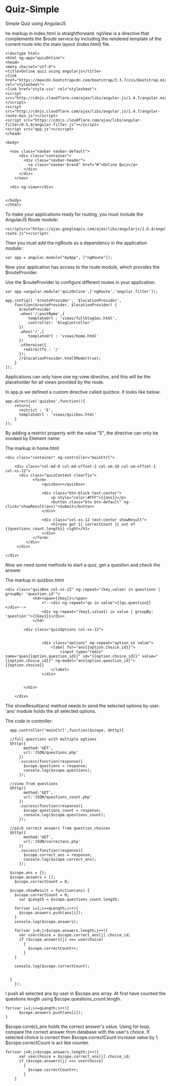 # Quiz-Simple
Simple Quiz using AngularJS

he markup in index.html is straightforward. ngView is a directive that complements the $route service by including the rendered template of the current route into the main layout (index.html) file.

    <!doctype html>
    <html ng-app="quizOnline">
    <head>
    <meta charset="utf-8">
    <title>Online quiz using angularjs</title>
    <link href="https://maxcdn.bootstrapcdn.com/bootstrap/3.3.7/css/bootstrap.min.css" rel="stylesheet">
    <link href="style.css" rel="stylesheet">
    <script src="http://cdnjs.cloudflare.com/ajax/libs/angular.js/1.4.7/angular.min.js"></script>
    <script src="http://cdnjs.cloudflare.com/ajax/libs/angular.js/1.4.7/angular-route.min.js"></script>
    <script src="https://cdnjs.cloudflare.com/ajax/libs/angular-filter/0.5.4/angular-filter.js"></script>
    <script src="app.js"></script>
    </head>

    <body>

      <nav class="navbar navbar-default">
          <div class="container">
            <div class="navbar-header">
              <a class="navbar-brand" href="#">Online Quiz</a>
            </div>
          </div>
        </nav>

      <div ng-view></div>	


    </body>
    </html>
    
To make your applications ready for routing, you must include the AngularJS Route module:

    <scriptsrc="https://ajax.googleapis.com/ajax/libs/angularjs/1.6.4/angular-route.js"></script>

Then you must add the ngRoute as a dependency in the application module::

    var app = angular.module("myApp", ["ngRoute"]);

Now your application has access to the route module, which provides the $routeProvider.

Use the $routeProvider to configure different routes in your application:

    var app =angular.module('quizOnline',['ngRoute','angular.filter']);

    app.config([ '$routeProvider', '$locationProvider',
        function($routeProvider, $locationProvider) {   
          $routeProvider
          .when('/:postName',{
              templateUrl : 'views/fullblogSec.html',
              controller: 'blogController'
          })
          .when('/',{
              templateUrl : 'views/home.html'
          })
          .otherwise({
            redirectTo : '/'
          });
          //$locationProvider.html5Mode(true); 
        } 
    ]);

Applications can only have one ng-view directive, and this will be the placeholder for all views provided by the route.

In app.js we defined a custom directive called quizbox. It looks like below:

    app.directive('quizbox',function(){
        return{
          restrict : 'E',
          templateUrl : 'views/quizbox.html'
        }
    });
    
By adding a restrict property with the value "E", the directive can only be invoked by Element name:

<quizbox></quizbox>
The markup in home.html

    <div class="container" ng-controller="mainCtrl">

        <div class="col-md-8 col-md-offset-2 col-sm-10 col-sm-offset-1 col-xs-12">
          <div class="quizContent clearfix">
                <form>
                    <quizbox></quizbox>

                    <div class="btn-block text-center">
                        <p style="color:#FFF">{{ans}}</p>
                        <button class="btn btn-default" ng-click="showResult(ans)">Submit</button>
                    </div>

                    <div class="col-xs-12 text-center showResult">
                        <h1>you got {{ correctCount }} out of {{questions_count.length}} right</h1>
                    </div>
                </form>	
             </div>   
         </div>

    </div>
Now we need some methods to start a quiz, get a question and check the answer. 

The markup in quizbox.html

	<div class="quizBox col-xs-12" ng-repeat="(key,value) in questions | groupBy: 'question_id'">
				<h4><span>{{key}}</span>
				 	<!--<div ng-repeat="qs in value">{{qs.question}}</div>-->
				 	<div ng-repeat="(key1,value1) in value | groupBy: 'question'">{{key1}}</div>
				</h4>
			
			<div class="quizOptions col-xs-12">
			

					<div class="options" ng-repeat="option in value">
						<label for="ans{{option.choice_id}}">
							<input type="radio" name="ques{{option.question_id}}" id="{{option.choice_id}}" value="{{option.choice_id}}" ng-model="ans[option.question_id]">{{option.choice}}
						</label>
					</div>					
				
				
			</div>	
			
		</div>
    
The showResult(ans) method needs to send the selected options by user.  'ans' module holds the all selected options.

The code in controller:

      app.controller('mainCtrl',function($scope, $http){

      //full questions with multiple options
      $http({
            method:'GET', 
            url:'JSON/questions.php'
          })
          .success(function(response){
            $scope.questions = response;
            console.log($scope.questions);
          });

      //view from questions
      $http({
            method:'GET', 
            url:'JSON/questions_count.php'
          })
          .success(function(response){
            $scope.questions_count = response;
            console.log($scope.questions_count);
          });

      //pick correct answers from question_choices
      $http({
            method:'GET', 
            url:'JSON/correctans.php'
          })
          .success(function(response){
            $scope.correct_ans = response;
            console.log($scope.correct_ans);
          });

      $scope.ans = {};
      $scope.answers = [];
        $scope.correctCount = 0;

      $scope.showResult = function(ans) {
        $scope.correctCount = 0;
          var qLength = $scope.questions_count.length;

        for(var i=1;i<=qLength;i++){
          $scope.answers.push(ans[i]);
        }
        console.log($scope.answers);

        for(var j=0;j<$scope.answers.length;j++){
          var userchoice = $scope.correct_ans[j].choice_id;
          if ($scope.answers[j] === userchoice)
            {
              $scope.correctCount++;
            }
        }

        console.log($scope.correctCount);


      }	
        });
    
    
I push all selected ans by user in $scope.ans array.  At first have counted the questions length using $scope.questions_count.length.

    for(var i=1;i<=qLength;i++){
          $scope.answers.push(ans[i]);
    }
        
$scope.correct_ans holds the correct answer's value. Using for loop, compare the correct answer from database with the user's choice. If selected choice is correct then $scope.correctCount increase value by 1. $scope.correctCount is act like counter.

    for(var j=0;j<$scope.answers.length;j++){
          var userchoice = $scope.correct_ans[j].choice_id;
          if ($scope.answers[j] === userchoice)
            {
              $scope.correctCount++;
            }
        }
        

